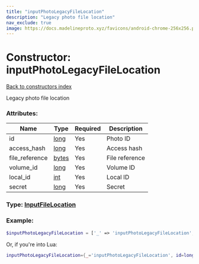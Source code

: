 ```yaml
---
title: "inputPhotoLegacyFileLocation"
description: "Legacy photo file location"
nav_exclude: true
image: https://docs.madelineproto.xyz/favicons/android-chrome-256x256.png
---
```

# Constructor: inputPhotoLegacyFileLocation  
[Back to constructors index](index.md)



Legacy photo file location

### Attributes:

| Name     |    Type       | Required | Description |
|----------|---------------|----------|-------------|
|id|[long](../types/long.md) | Yes|Photo ID|
|access\_hash|[long](../types/long.md) | Yes|Access hash|
|file\_reference|[bytes](../types/bytes.md) | Yes|File reference|
|volume\_id|[long](../types/long.md) | Yes|Volume ID|
|local\_id|[int](../types/int.md) | Yes|Local ID|
|secret|[long](../types/long.md) | Yes|Secret|



### Type: [InputFileLocation](../types/InputFileLocation.md)


### Example:

```php
$inputPhotoLegacyFileLocation = ['_' => 'inputPhotoLegacyFileLocation', 'id' => long, 'access_hash' => long, 'file_reference' => 'bytes', 'volume_id' => long, 'local_id' => int, 'secret' => long];
```  


Or, if you're into Lua:

```lua
inputPhotoLegacyFileLocation={_='inputPhotoLegacyFileLocation', id=long, access_hash=long, file_reference='bytes', volume_id=long, local_id=int, secret=long}

```


